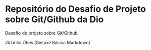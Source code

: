 # Repositório do Desafio de Projeto sobre Git/Github da Dio
Desafio de projeto sobre Git/Github

##Links Úteis
(Sintaxe Básica Markdown) 
